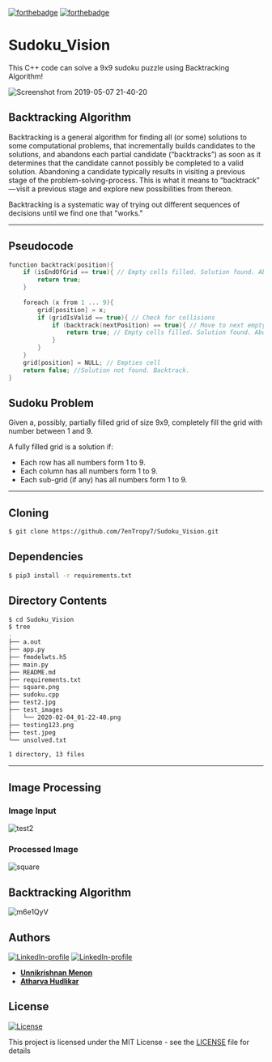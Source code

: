 [![forthebadge](https://forthebadge.com/images/badges/made-with-c-plus-plus.svg)](https://forthebadge.com) [![forthebadge](https://forthebadge.com/images/badges/made-with-python.svg)](https://forthebadge.com)
# Sudoku_Vision
This C++ code can solve a 9x9 sudoku puzzle using Backtracking Algorithm!

![Screenshot from 2019-05-07 21-40-20](https://user-images.githubusercontent.com/36446402/57315344-04c65400-7111-11e9-939c-fce34eb7ceea.png)


## **Backtracking Algorithm**

Backtracking is a general algorithm for finding all (or some) solutions to some computational problems, that incrementally builds candidates to the solutions, and abandons each partial candidate (“backtracks”) as soon as it determines that the candidate cannot possibly be completed to a valid solution.
Abandoning a candidate typically results in visiting a previous stage of the problem-solving-process. This is what it means to “backtrack” — visit a previous stage and explore new possibilities from thereon.

Backtracking is a systematic way of trying out different sequences of decisions until we find one that "works."

---

## Pseudocode
```cpp
function backtrack(position){
    if (isEndOfGrid == true){ // Empty cells filled. Solution found. Abort
        return true;
    }
 
    foreach (x from 1 ... 9){
        grid[position] = x;
        if (gridIsValid == true){ // Check for collisions
            if (backtrack(nextPosition) == true){ // Move to next empty cell
                return true; // Empty cells filled. Solution found. Abort.
            }
        }
    }
    grid[position] = NULL; // Empties cell
    return false; //Solution not found. Backtrack.
}
```
## Sudoku Problem
Given a, possibly, partially filled grid of size 9x9, completely fill the grid with number between 1 and 9.

A fully filled grid is a solution if:

- Each row has all numbers form 1 to 9.
- Each column has all numbers form 1 to 9.
- Each sub-grid (if any) has all numbers form 1 to 9.
---
## Cloning
```bash
$ git clone https://github.com/7enTropy7/Sudoku_Vision.git
```

## Dependencies
```bash
$ pip3 install -r requirements.txt
```
## Directory Contents
```bash
$ cd Sudoku_Vision
$ tree
.
├── a.out
├── app.py
├── fmodelwts.h5
├── main.py
├── README.md
├── requirements.txt
├── square.png
├── sudoku.cpp
├── test2.jpg
├── test_images
│   └── 2020-02-04_01-22-40.png
├── testing123.png
├── test.jpeg
└── unsolved.txt

1 directory, 13 files
```
---
## Image Processing
### Image Input
![test2](https://user-images.githubusercontent.com/36445600/73818844-3e4cfc80-4814-11ea-90c1-9984e0e747dd.jpg)

### Processed Image
![square](https://user-images.githubusercontent.com/36445600/73818744-09d94080-4814-11ea-95fe-8ace558b2422.png)

## Backtracking Algorithm

![m6e1QyV](https://user-images.githubusercontent.com/36446402/72595594-2f1f1100-3930-11ea-88b1-380db6fa5048.gif)


## Authors
[![LinkedIn-profile](https://img.shields.io/badge/LinkedIn-Unnikrishnan-teal.svg)](https://www.linkedin.com/in/unnikrishnan-menon-aa013415a/) [![LinkedIn-profile](https://img.shields.io/badge/LinkedIn-Atharva-orange.svg)](https://www.linkedin.com/in/atharva-hudlikar/)

* [**Unnikrishnan Menon**](https://github.com/7enTropy7)
* [**Atharva Hudlikar**](https://github.com/Mastermind0100)


## License

[![License](http://img.shields.io/:license-mit-blue.svg?style=flat-square)](http://badges.mit-license.org)

This project is licensed under the MIT License - see the [LICENSE](LICENSE) file for details